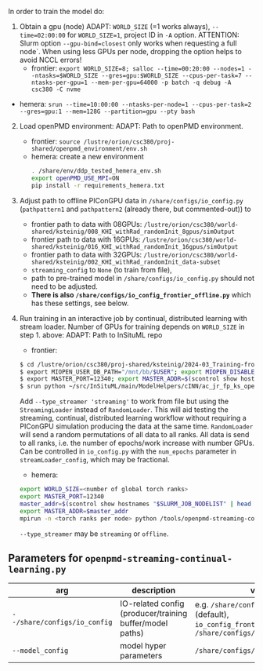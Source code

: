 In order to train the model do:


1. Obtain a gpu (node)
   ADAPT: `WORLD_SIZE` (=1 works always), `--time=02:00:00` for `WORLD_SIZE=1`, project ID in `-A` option.
   ATTENTION: Slurm option `--gpu-bind=closest` only works when requesting a full node`. When using less GPUs per node, dropping the option helps to avoid NCCL errors!
   - frontier: `export WORLD_SIZE=8; salloc --time=00:20:00 --nodes=1 --ntasks=$WORLD_SIZE --gres=gpu:$WORLD_SIZE --cpus-per-task=7 --ntasks-per-gpu=1 --mem-per-gpu=64000 -p batch -q debug -A csc380 -C nvme`
  - hemera: `srun --time=10:00:00 --ntasks-per-node=1 --cpus-per-task=2 --gres=gpu:1 --mem=128G --partition=gpu --pty bash`

2. Load openPMD environment:
   ADAPT: Path to openPMD environment.
   - frontier: `source /lustre/orion/csc380/proj-shared/openpmd_environment/env.sh`
   - hemera: create a new environment
      ```bash
	  . /share/env/ddp_tested_hemera_env.sh
	  export openPMD_USE_MPI=ON
	  pip install -r requirements_hemera.txt
	  ```

3. Adjust path to offline PIConGPU data in `/share/configs/io_config.py` (`pathpattern1` and `pathpattern2` (already there, but commented-out)) to
      - frontier path to data with 08GPUs: `/lustre/orion/csc380/world-shared/ksteinig/008_KHI_withRad_randomInit_8gpus/simOutput`
      - frontier path to data with 16GPUs: `/lustre/orion/csc380/world-shared/ksteinig/016_KHI_withRad_randomInit_16gpus/simOutput`
      - frontier path to data with 32GPUs: `/lustre/orion/csc380/world-shared/ksteinig/002_KHI_withRad_randomInit_data-subset`
   * `streaming_config` to `None` (to train from file),
   * path to pre-trained model in `/share/configs/io_config.py` should not need to be adjusted.
   * **There is also `/share/configs/io_config_frontier_offline.py`** which has these settings,
     see below.

4. Run training in an interactive job by continual, distributed learning with stream loader.
   Number of GPUs for training depends on `WORLD_SIZE` in step 1. above:
   ADAPT: Path to InSituML repo

   - frontier:
   ```bash
   $ cd /lustre/orion/csc380/proj-shared/ksteinig/2024-03_Training-from-Stream/job_temp # change directory to arbitrary temporary directory
   $ export MIOPEN_USER_DB_PATH="/mnt/bb/$USER"; export MIOPEN_DISABLE_CACHE=1
   $ export MASTER_PORT=12340; export MASTER_ADDR=$(scontrol show hostnames "$SLURM_JOB_NODELIST" | head -n 1)
   $ srun python ~/src/InSituML/main/ModelHelpers/cINN/ac_jr_fp_ks_openpmd-streaming-continual-learning.py --io_config ~/src/InSituML/main/ModelHelpers/cINN/io_config_frontier_offline.py 2>err.txt | tee out.txt
   ```
   Add `--type_streamer 'streaming'` to work from file but using the `StreamingLoader` instead of `RandomLoader`.
   This will aid testing the streaming, continual, distributed learning workflow without requiring a PIConGPU simulation producing the data at the same time.
   `RandomLoader` will send a random permutations of all data to all ranks.
   All data is send to all ranks, i.e. the number of epochs/work increase with number GPUs.
   Can be controlled in `io_config.py` with the `num_epochs` parameter in `streamLoader_config`, which may be fractional.

   - hemera:
   ```bash
   export WORLD_SIZE=<number of global torch ranks>
   export MASTER_PORT=12340
   master_addr=$(scontrol show hostnames "$SLURM_JOB_NODELIST" | head -n 1)
   export MASTER_ADDR=$master_addr
   mpirun -n <torch ranks per node> python /tools/openpmd-streaming-continual-learning.py --io_config=/share/configs/io_config_hemera.py --type_streamer=offline
   ```
   `--type_streamer` may be `streaming` or `offline`.

## Parameters for `openpmd-streaming-continual-learning.py`
|arg | description | values |
| --- | --- | --- |
|`--/share/configs/io_config`| IO-related config (producer/training buffer/model paths) | e.g. `/share/configs/io_config.py` (default), `io_config_frontier_offline.py`, `/share/configs/io_config_hemera.py` |
|`--model_config` | model hyper parameters | `/share/configs/model_config.py` |
